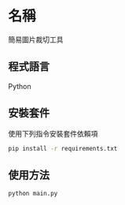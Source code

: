 # 名稱
簡易圖片裁切工具

## 程式語言
Python

## 安裝套件

使用下列指令安裝套件依賴項
```bash
pip install -r requirements.txt
```

## 使用方法

```bash
python main.py
```